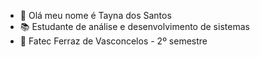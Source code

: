- 👋 Olá meu nome é Tayna dos Santos
- 📚 Estudante de análise e desenvolvimento de sistemas
- 🏫 Fatec Ferraz de Vasconcelos - 2º semestre


